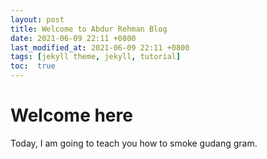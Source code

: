 ```yaml
---
layout: post
title: Welcome to Abdur Rehman Blog
date: 2021-06-09 22:11 +0800
last_modified_at: 2021-06-09 22:11 +0800
tags: [jekyll theme, jekyll, tutorial]
toc:  true
---
```

# Welcome here

Today, I am going to teach you how to smoke gudang gram.
